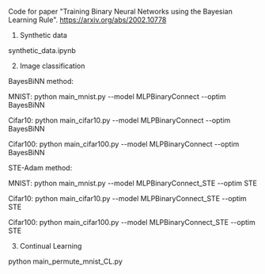 Code for paper "Training Binary Neural Networks using the Bayesian Learning Rule". https://arxiv.org/abs/2002.10778 

1. Synthetic data

synthetic_data.ipynb

2. Image classification

 BayesBiNN method: 
 
 MNIST: python main_mnist.py --model MLPBinaryConnect --optim BayesBiNN
 
 Cifar10: python main_cifar10.py --model MLPBinaryConnect --optim BayesBiNN
 
 Cifar100: python main_cifar100.py --model MLPBinaryConnect --optim BayesBiNN
 
 STE-Adam method: 
 
 MNIST: python main_mnist.py --model MLPBinaryConnect_STE --optim STE
 
 Cifar10: python main_cifar10.py --model MLPBinaryConnect_STE --optim STE
 
 Cifar100: python main_cifar100.py --model MLPBinaryConnect_STE --optim STE
 
 
 
3. Continual Learning

python main_permute_mnist_CL.py

